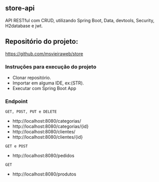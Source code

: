 ## store-api

API RESTful com CRUD, utilizando Spring Boot, Data, devtools, Security, H2database e jwt.

## Repositório do projeto:
https://github.com/msvieiraweb/store
### Instruções para execução do projeto
- Clonar repositório.
- Importar em alguma IDE, ex:(STR).
- Executar com Spring Boot App

### Endpoint
```
GET, POST, PUT e DELETE
```
- http://localhost:8080/categorias/
- http://localhost:8080/categorias/{id}
- http://localhost:8080/clientes/
- http://localhost:8080/clientes/{id}

```
GET e POST
```
- http://localhost:8080/pedidos

```
GET
```
- http://localhost:8080/produtos
